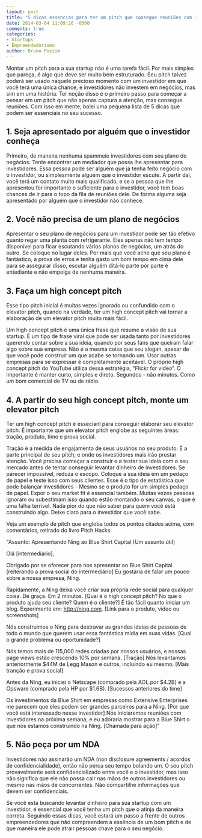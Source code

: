 ```yaml
---
layout: post
title: "5 dicas essencias para ter um pitch que consegue reuniões com investidores"
date: 2014-03-04 11:09:26 -0300
comments: true
categories:
- Startups
- Empreendedorismo
author: Bruno Pazzim
---
```

Montar um pitch para a sua startup não é uma tarefa fácil. Por mais simples que pareça, é algo que deve ser muito bem estruturado. Seu pitch talvez poderá ser usado naquele precioso momento com um investidor em que você terá uma única chance, e investidores não investem em negócios, mas sim em uma história. Ter noção disso é o primeiro passo para começar a pensar em um pitch que não apenas captura a atenção, mas consegue reuniões. Com isso em mente, bolei uma pequena lista de 5 dicas que podem ser essenciais no seu sucesso.

<!-- more -->

<h2>1. Seja apresentado por alguém que o investidor conheça</h2>

Primeiro, de maneira nenhuma spammeie investidores com seu plano de negócios. Tente encontrar um mediador que possa lhe apresentar para investidores. Essa pessoa pode ser alguém que já tenha feito negócio com o investidor, ou simplesmente alguém que o investidor escute. A partir daí, você terá um contato muito mais qualificado, e se a pessoa que lhe apresentou for importante o suficiente para o investidor, você tem boas chances de ir para o topo da fila de reuniões dele. De forma alguma seja apresentado por alguém que o investidor não conhece.

<h2>2. Você não precisa de um plano de negócios</h2>

Apresentar o seu plano de negócios para um investidor pode ser tão efetivo quanto regar uma planta com refrigerante. Eles apenas não tem tempo disponível para ficar escutando vários planos de negócios, um atrás do outro. Se coloque no lugar deles. Por mais que você ache que seu plano é fantástico, a prova de erros e tenha gasto um bom tempo em cima dele para se assegurar disso, escutar alguém ditá-lo parte por parte é entediante e não empolga de nenhuma maneira.

<h2>3. Faça um high concept pitch</h2>

Esse tipo pitch inicial é muitas vezes ignorado ou confundido com o elevator pitch, quando na verdade, ter um high concept pitch vai tornar a elaboração de um elevator pitch muito mais fácil.

Um high concept pitch é uma única frase que resume a visão de sua startup. É um tipo de frase viral que pode ser usada tanto por investidores querendo contar sobre a sua ideia, quando por seus fans que queiram falar algo sobre sua empresa. Não é a mesma coisa que seu slogan, apesar de que você pode construir um que acabe se tornando um. Usar outras empresas para se expressar é completamente aceitável. O próprio high concept pitch do YouTube utiliza dessa estratégia, “Flickr for video”. O importante é manter curto, simples e direto. Segundos - não minutos. Como um bom comercial de TV ou de rádio.

<h2>4. A partir do seu high concept pitch, monte um elevator pitch</h2>

Ter um high concept pitch é essecianl para conseguir elaborar seu elevator pitch. É importante que um elevator pitch englobe as seguintes áreas: tração, produto, time e prova social.

Tração é a medida de engajamento de seus usuários no seu produto. É a parte principal de seu pitch, e onde os investidores mais irão prestar atenção. Você precisa começar a construir e a testar sua ideia com o seu mercado antes de tentar conseguir levantar dinheiro de investidores. Se parecer impossível, reduza o escopo. Coloque a sua ideia em um pedaço de papel e teste isso com seus clientes. Esse é o tipo de estatística que pode balançar investidores - Mesmo se o produto for um simples pedaço de papel. Expor o seu market fit é essencial também. Muitas vezes pessoas ignoram ou subestimam isso quando estão montando o seu canvas, o que é uma falha terrível. Nada pior do que não saber para quem você está construindo algo. Deixe claro para o investidor que você sabe.

Veja um exemplo de pitch que engloba todos os pontos citados acima, com comentários, retirado do livro Pitch Hacks:

"Assunto: Apresentando Ning ao Blue Shirt Capital (Um assunto útil)

Olá [intermediário],

Obrigado por se oferecer para nos apresentar ao Blue Shirt Capital. [reiterando a prova social do intermediário] Eu gostaria de falar um pouco sobre a nossa empresa, Ning.

Rapidamente, a Ning deixa você criar sua própria rede social para qualquer coisa. De graça. Em 2 minutos. [Qual é o high concept pitch? No que o produto ajuda seu cliente? Quem é o cliente?] É tão fácil quanto iniciar um blog. Experimente em: http://ning.com. [Link para o produto, vídeo ou screenshots]

Nós construimos o Ning para destravar as grandes ideias de pessoas de todo o mundo que querem usar essa fantástica mídia em suas vidas. [Qual o grande problema ou oportunidade?]

Nós temos mais de 115,000 redes criadas por nossos usuários, e nossas page views estão crescendo 10% por semana. [Tração] Nós levantamos anteriormente $44M de Legg Mason e outros, incluindo eu mesmo. [Mais tranção e prova social]

Antes da Ning, eu iniciei o Netscape (comprado pela AOL por $4.2B) e a Opsware (comprado pela HP por $1.6B). [Sucessos anteriores do time]

Os investimentos da Blue Shirt em empresas como Extensive Enterprises me parecem que eles podem ser grandes parceiros para a Ning. [Por que você está interessado nesse investidor] Nós iniciaremos reuniões com investidores na próxima semana, e eu adoraria mostrar para a Blue Shirt o que nós estamos construindo na Ning. [Chamada para ação]"

<h2>5. Não peça por um NDA</h2>

Investidores não assinarão um NDA (non disclosure agreements / acordos de confidencialidade), então não perca seu tempo bolando um. O seu pitch provavelmente será confidencializado entre você e o investidor, mas isso não significa que ele não possa cair nas mãos de outros investidores ou mesmo nas mãos de concorrentes. Não compartilhe informações que devem ser confidenciais.

Se você está buscando levantar dinheiro para sua startup com um investidor, é essencial que você tenha um pitch que o atinja da maneira correta. Seguindo essas dicas, você estará um passo a frente de outros empreendedores que não compreendem a essência de um bom pitch e de que maneira ele pode atrair pessoas chave para o seu negócio.

